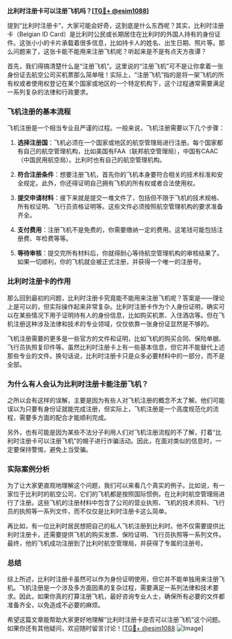 **比利时注册卡可以注册飞机吗？[[TG💪+ @esim1088](https://t.me/s/esim1088)]**

提到“比利时注册卡”，大家可能会好奇，这到底是什么东西呢？其实，比利时注册卡（Belgian ID Card）是比利时公民或长期居住在比利时的外国人持有的身份证件。这张小小的卡片承载着很多信息，比如持卡人的姓名、出生日期、照片等。那么问题来了，这张卡能不能用来注册飞机呢？听起来是不是有点天方夜谭？

首先，我们得搞清楚什么是“注册飞机”。这里说的“注册飞机”可不是让你拿着一张身份证去航空公司买机票那么简单哦！实际上，“注册飞机”指的是将一架飞机的所有权或者使用权登记在某个国家或地区的一个特定机构下，这个过程通常需要满足一系列复杂的法律和行政要求。

### 飞机注册的基本流程

飞机注册是一个相当专业且严谨的过程。一般来说，飞机注册需要以下几个步骤：

1. **选择注册国**：飞机必须在一个国家或地区的航空管理局进行注册。每个国家都有自己的航空管理机构，比如美国有FAA（联邦航空管理局），中国有CAAC（中国民用航空局）。比利时也有自己的航空管理机构。

2. **符合注册条件**：想要注册飞机，首先你的飞机本身要符合相关的技术标准和安全规定。此外，你还得证明自己拥有飞机的所有权或者合法使用权。

3. **提交申请材料**：接下来就是提交一堆文件了，包括但不限于飞机的技术规格、所有权证明、飞行员资格证明等。这些文件必须按照航空管理机构的要求准备齐全。

4. **支付费用**：注册飞机不是免费的，你需要缴纳一定的费用。这笔钱可能包括注册费、年检费等等。

5. **等待审核**：提交完所有材料后，你就得耐心等待航空管理机构的审核结果了。如果一切顺利，你的飞机就会被正式注册，并获得一个唯一的注册号。

### 比利时注册卡的作用

那么回到最初的问题，比利时注册卡究竟能不能用来注册飞机呢？答案是——理论上是可以的，但实际操作起来非常复杂。比利时注册卡作为个人身份证明，确实可以在某些情况下用于证明持有人的身份信息，比如购买机票、入住酒店等。但在飞机注册这种涉及法律和技术的专业领域，仅仅依靠一张身份证显然是不够的。

飞机注册需要的更多是一些官方的文件和证明，比如飞机的购买合同、保险单据、飞行员执照复印件等。虽然比利时注册卡上有一些基本信息，但它并不能替代上述那些专业的文件。换句话说，比利时注册卡只是众多必要材料中的一部分，而不是全部。

### 为什么有人会认为比利时注册卡能注册飞机？

之所以会有这样的误解，主要是因为有些人对飞机注册的概念不太了解。他们可能误以为只要有身份证就能完成注册，但实际上，飞机注册是一个高度规范化的流程，需要多方面的配合才能顺利完成。

另外，也有可能是因为某些不法分子利用人们对飞机注册流程的不了解，打着“比利时注册卡可以注册飞机”的幌子进行诈骗活动。因此，在面对类似的信息时，一定要保持警惕，避免上当受骗。

### 实际案例分析

为了让大家更直观地理解这个问题，我们可以来看几个真实的例子。比如说，有一家位于比利时的航空公司，它们的飞机都是按照国际惯例，在比利时航空管理局进行了注册。这些飞机的注册材料中包含了公司的营业执照、飞机的技术资料、飞行员的执照等一系列文件，而不仅仅是比利时注册卡这么简单。

再比如，有一位比利时居民想把自己的私人飞机注册到比利时。他不仅需要提供比利时注册卡，还需要提供飞机的购买发票、保险证明、飞行员执照等一系列文件。最终，他的飞机成功注册到了比利时航空管理局，并获得了专属的注册号。

### 总结

综上所述，比利时注册卡虽然可以作为身份证明使用，但它并不能单独用来注册飞机。飞机注册是一个涉及多方面因素的复杂过程，需要满足一系列法律和技术要求。因此，如果你真的打算注册飞机，最好咨询专业人士，确保所有必要的文件都准备齐全，以免造成不必要的麻烦。

希望这篇文章能帮助大家更好地理解“比利时注册卡是否可以注册飞机”这个问题。如果你还有其他疑问，欢迎随时留言讨论！[[TG💪+ @esim1088](https://t.me/s/esim1088) ![Image](https://i.postimg.cc/4NQfJmqS/Snipaste-2025-05-13-00-14-12.png)]